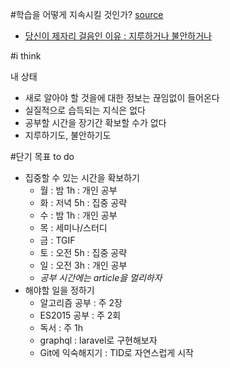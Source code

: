 #학습을 어떻게 지속시킬 것인가?
[source](https://slipp.net/wiki/pages/viewpage.action?pageId=19529778)
- [당신이 제자리 걸음인 이유 : 지루하거나 불안하거나](http://agile.egloos.com/5749946)

#i think

내 상태
- 새로 알아야 할 것을에 대한 정보는 끊임없이 들어온다
- 실질적으로 습득되는 지식은 없다
- 공부할 시간을 장기간 확보할 수가 없다
- 지루하기도, 불안하기도

#단기 목표
to do
- 집중할 수 있는 시간을 확보하기
  - 월 : 밤 1h : 개인 공부 
  - 화 : 저녁 5h : 집중 공략
  - 수 : 밤 1h : 개인 공부 
  - 목 : 세미나/스터디 
  - 금 : TGIF
  - 토 : 오전 5h : 집중 공략 
  - 일 : 오전 3h : 개인 공부 
  - *공부 시간에는 article을 멀리하자*
- 해야할 일을 정하기
  - 알고리즘 공부 : 주 2장 
  - ES2015 공부 : 주 2회 
  - 독서 : 주 1h
  - graphql : laravel로 구현해보자 
  - Git에 익숙해지기 : TID로 자연스럽게 시작
